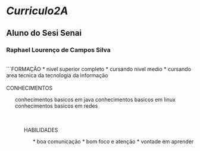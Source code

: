 # <i> Curriculo2A </i>
## Aluno do Sesi Senai
### <b> Raphael Lourenço de Campos Silva </b>

<br />
```FORMAÇÃO
* nivel superior completo
* cursando nivel medio 
* cursando area tecnica da tecnologia da informação
<br />

<br />
CONHECIMENTOS
<ol>
conhecimentos basicos em java
conhecimentos basicos em linux
conhecimentos basicos em redes
<ol>
<br />

<br />
HABILIDADES 
<ol>
* boa comunicação 
* bom foco e atenção 
* vontade em aprender 
<br />
